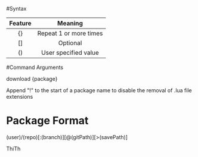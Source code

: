 #Syntax

|Feature|Meaning|
|:----:|:----:|
|{}|Repeat 1 or more times|
|[]|Optional|
|()|User specified value|

#Command Arguments

download {package}

Append "!" to the start of a package name to disable the removal of .lua file extensions

# Package Format

(user)/(repo)[:(branch)][@(gitPath)][>(savePath)]



ThiTh
